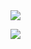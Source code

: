 <img src="https://github-readme-stats.vercel.app/api?username=rodrigomardonesalvarez&show_icons=true&theme=synthwave"/>

<a href=""> <img align="center" src="https://github-readme-stats-sigma-five.vercel.app/api/top-langs/?username=RodrigoMardonesAlvarez&theme=react&line_height=40&hide=css"/> </a>

